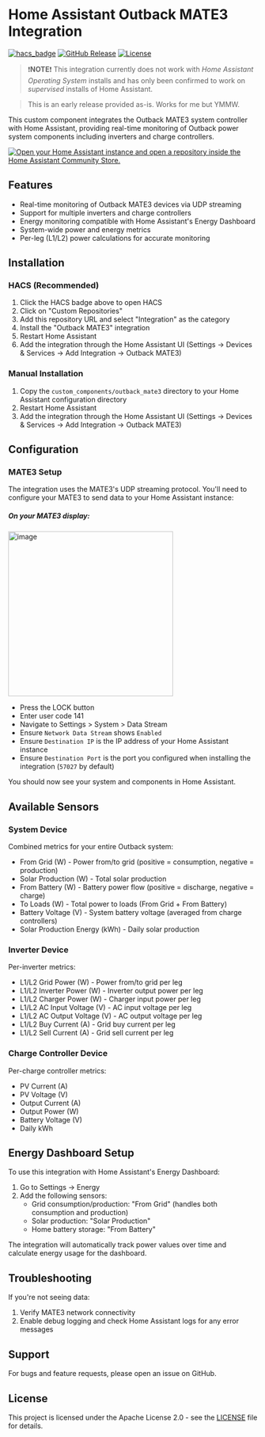 # Home Assistant Outback MATE3 Integration

[![hacs_badge](https://img.shields.io/badge/HACS-Custom-41BDF5.svg?style=for-the-badge)](https://github.com/hacs/integration)
[![GitHub Release][releases-shield]][releases]
[![License][license-shield]](LICENSE)

> ❗**NOTE**❗ This integration currently does not work with _Home Assistant Operating System_ installs and has only been confirmed to work on _supervised_ installs of Home Assistant. 

> This is an early release provided as-is. Works for me but YMMW.

This custom component integrates the Outback MATE3 system controller with Home Assistant, providing real-time monitoring of Outback power system components including inverters and charge controllers.

[![Open your Home Assistant instance and open a repository inside the Home Assistant Community Store.](https://my.home-assistant.io/badges/hacs_repository.svg)](https://my.home-assistant.io/redirect/hacs_repository/?owner=weirded&repository=ha-outback-mate3&category=integration)

## Features

- Real-time monitoring of Outback MATE3 devices via UDP streaming
- Support for multiple inverters and charge controllers
- Energy monitoring compatible with Home Assistant's Energy Dashboard
- System-wide power and energy metrics
- Per-leg (L1/L2) power calculations for accurate monitoring

## Installation

### HACS (Recommended)

1. Click the HACS badge above to open HACS
2. Click on "Custom Repositories"
3. Add this repository URL and select "Integration" as the category
4. Install the "Outback MATE3" integration
5. Restart Home Assistant
3. Add the integration through the Home Assistant UI (Settings -> Devices & Services -> Add Integration -> Outback MATE3)

### Manual Installation
1. Copy the `custom_components/outback_mate3` directory to your Home Assistant configuration directory
2. Restart Home Assistant
3. Add the integration through the Home Assistant UI (Settings -> Devices & Services -> Add Integration -> Outback MATE3)

## Configuration

### MATE3 Setup

The integration uses the MATE3's UDP streaming protocol. You'll need to configure your MATE3 to send data to your Home Assistant instance:

##### On your MATE3 display:

<img width="333" alt="image" src="https://github.com/user-attachments/assets/901fe6d2-e2d2-4d18-b52b-91fd214d74fe" />

- Press the LOCK button
- Enter user code 141
- Navigate to Settings > System > Data Stream
- Ensure `Network Data Stream` shows `Enabled`
- Ensure `Destination IP` is the IP address of your Home Assistant instance
- Ensure `Destination Port` is the port you configured when installing the integration (`57027` by default)

You should now see your system and components in Home Assistant.

## Available Sensors

### System Device
Combined metrics for your entire Outback system:
- From Grid (W) - Power from/to grid (positive = consumption, negative = production)
- Solar Production (W) - Total solar production
- From Battery (W) - Battery power flow (positive = discharge, negative = charge)
- To Loads (W) - Total power to loads (From Grid + From Battery)
- Battery Voltage (V) - System battery voltage (averaged from charge controllers)
- Solar Production Energy (kWh) - Daily solar production

### Inverter Device
Per-inverter metrics:
- L1/L2 Grid Power (W) - Power from/to grid per leg
- L1/L2 Inverter Power (W) - Inverter output power per leg
- L1/L2 Charger Power (W) - Charger input power per leg
- L1/L2 AC Input Voltage (V) - AC input voltage per leg
- L1/L2 AC Output Voltage (V) - AC output voltage per leg
- L1/L2 Buy Current (A) - Grid buy current per leg
- L1/L2 Sell Current (A) - Grid sell current per leg

### Charge Controller Device
Per-charge controller metrics:
- PV Current (A)
- PV Voltage (V)
- Output Current (A)
- Output Power (W)
- Battery Voltage (V)
- Daily kWh

## Energy Dashboard Setup

To use this integration with Home Assistant's Energy Dashboard:

1. Go to Settings -> Energy
2. Add the following sensors:
   - Grid consumption/production: "From Grid" (handles both consumption and production)
   - Solar production: "Solar Production"
   - Home battery storage: "From Battery"

The integration will automatically track power values over time and calculate energy usage for the dashboard.

## Troubleshooting

If you're not seeing data:
1. Verify MATE3 network connectivity
2. Enable debug logging and check Home Assistant logs for any error messages

## Support

For bugs and feature requests, please open an issue on GitHub.

## License

This project is licensed under the Apache License 2.0 - see the [LICENSE](LICENSE) file for details.

[releases-shield]: https://img.shields.io/github/release/weirded/ha-outback-mate3.svg?style=for-the-badge
[releases]: https://github.com/weirded/ha-outback-mate3/releases
[license-shield]: https://img.shields.io/github/license/weirded/ha-outback-mate3.svg?style=for-the-badge
